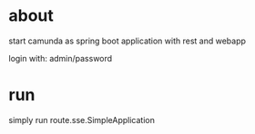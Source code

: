# about
start camunda as spring boot application with rest and webapp

login with: admin/password

# run
simply run route.sse.SimpleApplication
